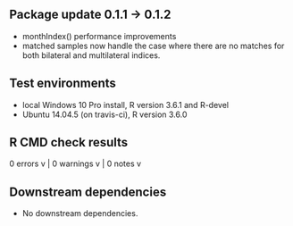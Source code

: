 ## Package update 0.1.1 -> 0.1.2

- monthIndex() performance improvements
- matched samples now handle the case where there are no matches
for both bilateral and multilateral indices. 

## Test environments

* local Windows 10 Pro install, R version 3.6.1 and R-devel
* Ubuntu 14.04.5 (on travis-ci), R version 3.6.0

## R CMD check results
0 errors v | 0 warnings v | 0 notes v 

## Downstream dependencies

* No downstream dependencies.
